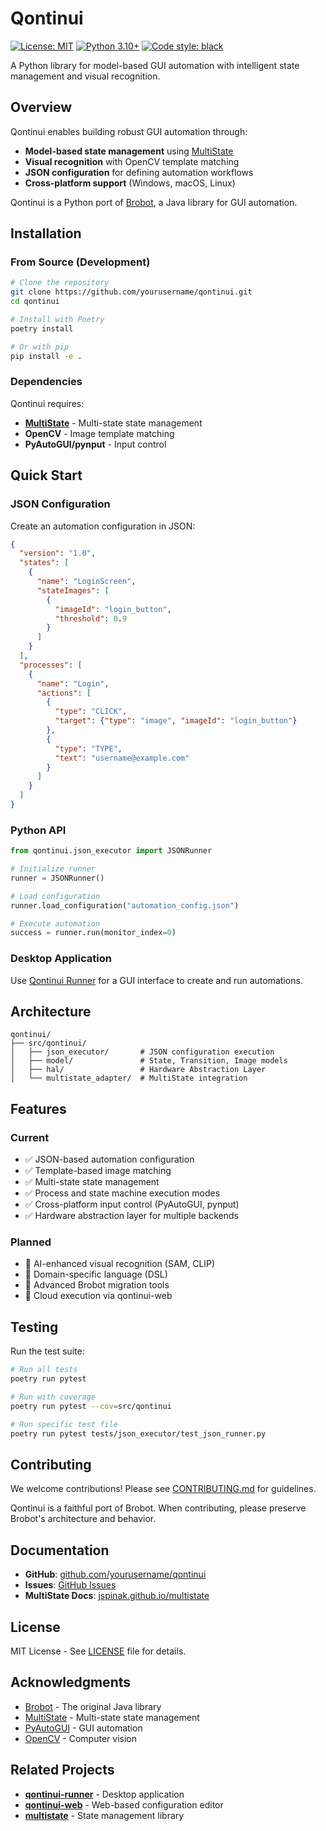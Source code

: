 # Qontinui

[![License: MIT](https://img.shields.io/badge/License-MIT-yellow.svg)](https://opensource.org/licenses/MIT)
[![Python 3.10+](https://img.shields.io/badge/python-3.10+-blue.svg)](https://www.python.org/downloads/)
[![Code style: black](https://img.shields.io/badge/code%20style-black-000000.svg)](https://github.com/psf/black)

A Python library for model-based GUI automation with intelligent state management and visual recognition.

## Overview

Qontinui enables building robust GUI automation through:
- **Model-based state management** using [MultiState](https://github.com/jspinak/multistate)
- **Visual recognition** with OpenCV template matching
- **JSON configuration** for defining automation workflows
- **Cross-platform support** (Windows, macOS, Linux)

Qontinui is a Python port of [Brobot](https://github.com/jspinak/brobot), a Java library for GUI automation.

## Installation

### From Source (Development)

```bash
# Clone the repository
git clone https://github.com/yourusername/qontinui.git
cd qontinui

# Install with Poetry
poetry install

# Or with pip
pip install -e .
```

### Dependencies

Qontinui requires:
- **[MultiState](https://github.com/jspinak/multistate)** - Multi-state state management
- **OpenCV** - Image template matching
- **PyAutoGUI/pynput** - Input control

## Quick Start

### JSON Configuration

Create an automation configuration in JSON:

```json
{
  "version": "1.0",
  "states": [
    {
      "name": "LoginScreen",
      "stateImages": [
        {
          "imageId": "login_button",
          "threshold": 0.9
        }
      ]
    }
  ],
  "processes": [
    {
      "name": "Login",
      "actions": [
        {
          "type": "CLICK",
          "target": {"type": "image", "imageId": "login_button"}
        },
        {
          "type": "TYPE",
          "text": "username@example.com"
        }
      ]
    }
  ]
}
```

### Python API

```python
from qontinui.json_executor import JSONRunner

# Initialize runner
runner = JSONRunner()

# Load configuration
runner.load_configuration("automation_config.json")

# Execute automation
success = runner.run(monitor_index=0)
```

### Desktop Application

Use [Qontinui Runner](https://github.com/yourusername/qontinui-runner) for a GUI interface to create and run automations.

## Architecture

```
qontinui/
├── src/qontinui/
│   ├── json_executor/       # JSON configuration execution
│   ├── model/               # State, Transition, Image models
│   ├── hal/                 # Hardware Abstraction Layer
│   └── multistate_adapter/  # MultiState integration
```

## Features

### Current
- ✅ JSON-based automation configuration
- ✅ Template-based image matching
- ✅ Multi-state state management
- ✅ Process and state machine execution modes
- ✅ Cross-platform input control (PyAutoGUI, pynput)
- ✅ Hardware abstraction layer for multiple backends

### Planned
- 🔄 AI-enhanced visual recognition (SAM, CLIP)
- 🔄 Domain-specific language (DSL)
- 🔄 Advanced Brobot migration tools
- 🔄 Cloud execution via qontinui-web

## Testing

Run the test suite:

```bash
# Run all tests
poetry run pytest

# Run with coverage
poetry run pytest --cov=src/qontinui

# Run specific test file
poetry run pytest tests/json_executor/test_json_runner.py
```

## Contributing

We welcome contributions! Please see [CONTRIBUTING.md](CONTRIBUTING.md) for guidelines.

Qontinui is a faithful port of Brobot. When contributing, please preserve Brobot's architecture and behavior.

## Documentation

- **GitHub**: [github.com/yourusername/qontinui](https://github.com/yourusername/qontinui)
- **Issues**: [GitHub Issues](https://github.com/yourusername/qontinui/issues)
- **MultiState Docs**: [jspinak.github.io/multistate](https://jspinak.github.io/multistate/)

## License

MIT License - See [LICENSE](LICENSE) file for details.

## Acknowledgments

- [Brobot](https://github.com/jspinak/brobot) - The original Java library
- [MultiState](https://github.com/jspinak/multistate) - Multi-state state management
- [PyAutoGUI](https://github.com/asweigart/pyautogui) - GUI automation
- [OpenCV](https://opencv.org/) - Computer vision

## Related Projects

- **[qontinui-runner](https://github.com/yourusername/qontinui-runner)** - Desktop application
- **[qontinui-web](https://github.com/yourusername/qontinui-web)** - Web-based configuration editor
- **[multistate](https://github.com/jspinak/multistate)** - State management library
